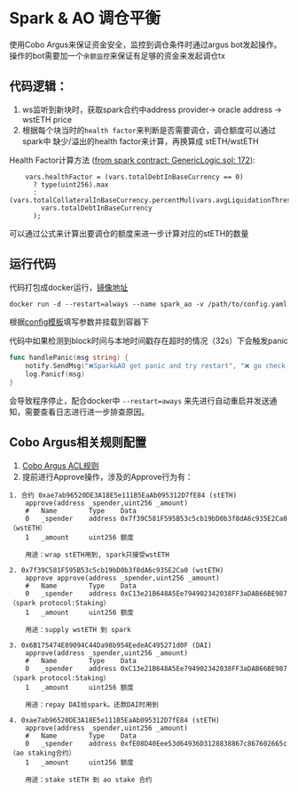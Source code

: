 # Spark & AO 调仓平衡

使用Cobo Argus来保证资金安全，监控到调仓条件时通过argus bot发起操作。  
操作的bot需要加一个`余额监控`来保证有足够的资金来发起调仓tx


## 代码逻辑：  
 1. ws监听到新块时，获取spark合约中address provider-> oracle address -> wstETH price
 2. 根据每个块当时的`health factor`来判断是否需要调仓，调仓额度可以通过 spark中 缺少/溢出的health factor来计算，再换算成 stETH/wstETH 

Health Factor计算方法 ([from spark contract: GenericLogic.sol: 172](https://etherscan.io/address/0x5ae329203e00f76891094dcfedd5aca082a50e1b#code)):  
```solidity
    vars.healthFactor = (vars.totalDebtInBaseCurrency == 0)
      ? type(uint256).max
      : (vars.totalCollateralInBaseCurrency.percentMul(vars.avgLiquidationThreshold)).wadDiv(
        vars.totalDebtInBaseCurrency
      );
```

可以通过公式来计算出要调仓的额度来进一步计算对应的stETH的数量

## 运行代码

代码打包成docker运行，[镜像地址](https://hub.docker.com/r/horizont9/spark_ao/tags)

```dockerfile
docker run -d --restart=always --name spark_ao -v /path/to/config.yaml:/app/conf/config.yaml horizont9/spark_ao:v0.0.3
```

根据[config模板](./conf/config.yaml.example)填写参数并挂载到容器下  

代码中如果检测到block时间与本地时间戳存在超时的情况（32s）下会触发panic
```go
func handlePanic(msg string) {
	notify.SendMsg("❌Spark&AO get panic and try restart", "❌ go check auto restart status, error msg: "+msg)
	log.Panicf(msg)
}
```
会导致程序停止，配合docker中 ```--restart=aways``` 来先进行自动重启并发送通知，需要查看日志进行进一步排查原因。

## Cobo Argus相关规则配置

1. [Cobo Argus ACL规则](./acl/spark_ao_acl.sol)
2. 提前进行Approve操作，涉及的Approve行为有：

```text
1. 合约 0xae7ab96520DE3A18E5e111B5EaAb095312D7fE84 (stETH)
	approve(address _spender,uint256 _amount) 
	#	Name		Type	Data
	0	_spender	address	0x7f39C581F595B53c5cb19bD0b3f8dA6c935E2Ca0 （wstETH）
	1	_amount		uint256	额度

	用途：wrap stETH用到, spark只接受wstETH

2. 0x7f39C581F595B53c5cb19bD0b3f8dA6c935E2Ca0 (wstETH)
	approve approve(address _spender,uint256 _amount)
	#	Name		Type	Data
	0	_spender	address	0xC13e21B648A5Ee794902342038FF3aDAB66BE987 （spark protocol:Staking）
	1	_amount		uint256	额度

	用途：supply wstETH 到 spark

3. 0x6B175474E89094C44Da98b954EedeAC495271d0F (DAI)
	approve(address _spender,uint256 _amount)  
	#	Name		Type	Data
	0	_spender	address	0xC13e21B648A5Ee794902342038FF3aDAB66BE987 （spark protocol:Staking）
	1	_amount		uint256	额度

	用途：repay DAI给spark。还款DAI时用到

4. 0xae7ab96520DE3A18E5e111B5EaAb095312D7fE84 (stETH) 
	approve(address _spender,uint256 _amount)  
	#	Name		Type	Data
	0	_spender	address	0xfE08D40Eee53d64936D3128838867c867602665c （ao staking合约）
	1	_amount		uint256	额度

	用途：stake stETH 到 ao stake 合约
```